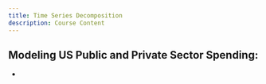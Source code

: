```yaml
---
title: Time Series Decomposition
description: Course Content
---
```


Modeling US Public and Private Sector Spending:
-
-
